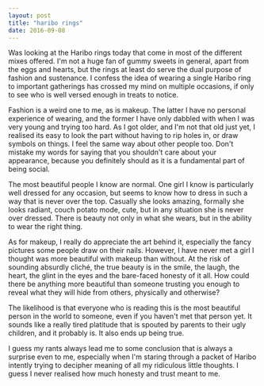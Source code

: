 ```yaml
---
layout: post
title: "haribo rings"
date: 2016-09-08
---
```


Was looking at the Haribo rings today that come in most of the different mixes offered. I'm not a huge fan of gummy sweets in general, apart from the eggs and hearts, but the rings at least do serve the dual purpose of fashion and sustenance. I confess the idea of wearing a single Haribo ring to important gatherings has crossed my mind on multiple occasions, if only to see who is well versed enough in treats to notice.

Fashion is a weird one to me, as is makeup. The latter I have no personal experience of wearing, and the former I have only dabbled with when I was very young and trying too hard. As I got older, and I'm not that old just yet, I realised its easy to look the part without having to rip holes in, or draw symbols on things. I feel the same way about other people too. Don't mistake my words for saying that you shouldn't care about your appearance, because you definitely should as it is a fundamental part of being social.

The most beautiful people I know are normal. One girl I know is particularly well dressed for any occasion, but seems to know how to dress in such a way that is never over the top. Casually she looks amazing, formally she looks radiant, couch potato mode, cute, but in any situation she is never over dressed. There is beauty not only in what she wears, but in the ability to wear the right thing.

As for makeup, I really do appreciate the art behind it, especially the fancy pictures some people draw on their nails. However, I have never met a girl I thought was more beautiful with makeup than without. At the risk of sounding absurdly cliché, the true beauty is in the smile, the laugh, the heart, the glint in the eyes and the bare-faced honesty of it all. How could there be anything more beautiful than someone trusting you enough to reveal what they will hide from others, physically and otherwise?

The likelihood is that everyone who is reading this is the most beautiful person in the world to someone, even if you haven't met that person yet. It sounds like a really tired platitude that is spouted by parents to their ugly children, and it probably is. It also ends up being true.

I guess my rants always lead me to some conclusion that is always a surprise even to me, especially when I'm staring through a packet of Haribo intently trying to decipher meaning of all my ridiculous little thoughts. I guess I never realised how much honesty and trust meant to me.
